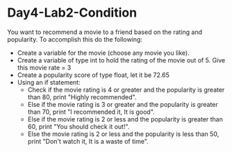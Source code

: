 # Day4-Lab2-Condition

You want to recommend a movie to a friend based on the rating and popularity. To accomplish this do the following:
- Create a variable for the movie (choose any movie you like).
- Create a variable of type int to hold the rating of the movie out of 5. Give this movie rate = 3
- Create a popularity score of type float, let it be 72.65
- Using an if statement:
  - Check if the movie rating is 4 or greater and the popularity is greater than 80, print "Highly recommended".
  - Else if the movie rating is 3 or greater and the popularity is greater than 70, print "I recommended it, It is good".
  - Else if the movie rating is 2 or less and the popularity is greater than 60, print "You should check it out!".
  - Else the movie rating is 2 or less and the popularity is less than 50, print "Don't watch it, It is a waste of time".
